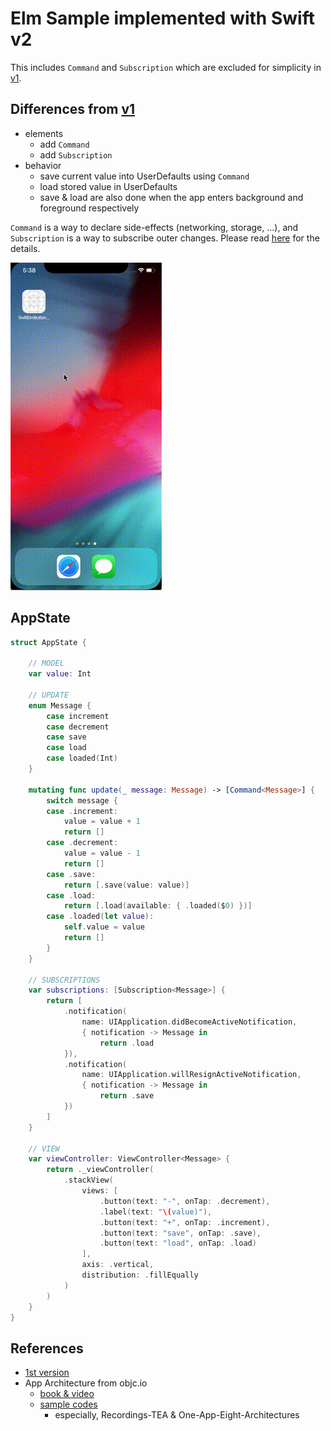 # Elm Sample implemented with Swift v2

This includes `Command` and `Subscription` which are excluded for simplicity in [v1](https://github.com/yoching/SwiftElmButtonSample).



## Differences from [v1](https://github.com/yoching/SwiftElmButtonSample)

- elements
  - add `Command`
  - add `Subscription`
- behavior
  - save current value into UserDefaults using `Command`
  - load stored value in UserDefaults
  - save & load are also done when the app enters background and foreground respectively

`Command` is a way to declare side-effects (networking, storage, ...), and `Subscription` is a way to subscribe outer changes.
Please read [here](https://guide.elm-lang.org/effects/) for the details.

![](ButtonsSample2.gif)

## AppState
```swift
struct AppState {

    // MODEL
    var value: Int

    // UPDATE
    enum Message {
        case increment
        case decrement
        case save
        case load
        case loaded(Int)
    }

    mutating func update(_ message: Message) -> [Command<Message>] {
        switch message {
        case .increment:
            value = value + 1
            return []
        case .decrement:
            value = value - 1
            return []
        case .save:
            return [.save(value: value)]
        case .load:
            return [.load(available: { .loaded($0) })]
        case .loaded(let value):
            self.value = value
            return []
        }
    }

    // SUBSCRIPTIONS
    var subscriptions: [Subscription<Message>] {
        return [
            .notification(
                name: UIApplication.didBecomeActiveNotification,
                { notification -> Message in
                    return .load
            }),
            .notification(
                name: UIApplication.willResignActiveNotification,
                { notification -> Message in
                    return .save
            })
        ]
    }

    // VIEW
    var viewController: ViewController<Message> {
        return ._viewController(
            .stackView(
                views: [
                    .button(text: "-", onTap: .decrement),
                    .label(text: "\(value)"),
                    .button(text: "+", onTap: .increment),
                    .button(text: "save", onTap: .save),
                    .button(text: "load", onTap: .load)
                ],
                axis: .vertical,
                distribution: .fillEqually
            )
        )
    }
}
```


## References
- [1st version](https://github.com/yoching/SwiftElmButtonSample)
- App Architecture from objc.io
  - [book & video](https://www.objc.io/books/app-architecture/)
  - [sample codes](https://github.com/objcio/app-architecture)
    - especially, Recordings-TEA & One-App-Eight-Architectures
